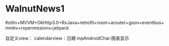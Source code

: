 # WalnutNews1
Kotlin+MVVM+OkHttp3.0+RxJava+retrofit+room+arouter+gson+eventbus+mmkv+rxpermissions+jetpack

自定义view：
calendarview：日期
mpAndroidChar:图表显示




